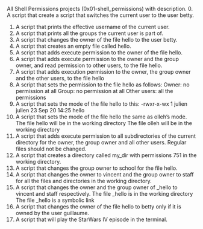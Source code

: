 All Shell Permissions projects (0x01-shell_permissions) with description.
0. A script that create a script that switches the current user to the user betty.
1. A script that prints the effective username of the current user.
2. A script that prints all the groups the current user is part of.
3. A script that changes the owner of the file hello to the user betty.
4. A script that creates an empty file called hello.
5. A script that adds execute permission to the owner of the file hello.
6. A script that adds execute permission to the owner and the group owner, and read permission to other users, to the file hello.
7. A script that adds execution permission to the owner, the group owner and the other users, to the file hello
8. A script that sets the permission to the file hello as follows:
    Owner: no permission at all
    Group: no permission at all
    Other users: all the permissions
9. A script that sets the mode of the file hello to this:
  -rwxr-x-wx 1 julien julien 23 Sep 20 14:25 hello
10. A script that sets the mode of the file hello the same as olleh’s mode.
    The file hello will be in the working directory
    The file olleh will be in the working directory
11. A script that adds execute permission to all subdirectories of the current directory for the owner, the group owner and all other users. Regular files should not be changed.
12. A script that creates a directory called my_dir with permissions 751 in the working directory.
13. A script that changes the group owner to school for the file hello.
14. A script that changes the owner to vincent and the group owner to staff for all the files and directories in the working directory.
15. A script that changes the owner and the group owner of _hello to vincent and staff respectively.
    The file _hello is in the working directory
    The file _hello is a symbolic link
16. A script that changes the owner of the file hello to betty only if it is owned by the user guillaume.
17. A script that will play the StarWars IV episode in the terminal.
